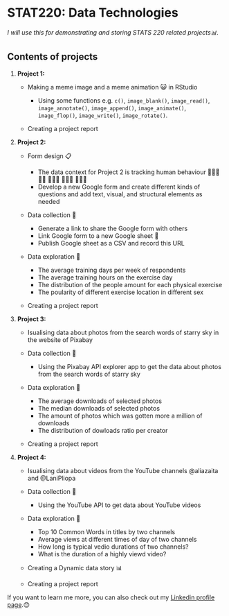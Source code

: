 # STAT220: Data Technologies
*I will use this for demonstrating and storing STATS 220 related projects📊.*

## Contents of projects

1. **Project 1:**

      * Making a meme image and a meme animation 😺 in RStudio 
         *  Using some functions e.g. `c()`, `image_blank()`, `image_read()`, `image_annotate()`, 
            `image_append()`, `image_animate()`, `image_flop()`, `image_write()`, `image_rotate()`.

      * Creating a project report

2. **Project 2:**
   
      * Form design 📋
         *  The data context for Project 2 is tracking human behaviour 🏄🏻‍♀️ ⛹🏼 🏌🏻‍♀️ 🚴🏻‍♀️ 🧗🏼‍♂️
         *  Develop a new Google form and create different kinds of questions and add text, visual, and structural elements as needed

      * Data collection 📮
          *  Generate a link to share the Google form with others
          *  Link Google form to a new Google sheet 🔗
          *  Publish Google sheet as a CSV and record this URL 
             
      * Data exploration 🔎
          *  The average training days per week of respondents
          *  The average training hours on the exercise day
          *  The distribution of the people amount for each physical exercise
          *  The poularity of different exercise location in different sex

      * Creating a project report
        
3. **Project 3:**
   
      * Isualising data about photos from the search words of starry sky in the website of Pixabay
        
      * Data collection 📮
          * Using the Pixabay API explorer app to get the data about photos from the search words of starry sky
   
      * Data exploration 🔎
          *  The average downloads of selected photos
          *  The median downloads of selected photos
          *  The amount of photos which was gotten more a million of downloads
          *  The distribution of dowloads ratio per creator
            
      * Creating a project report

4. **Project 4:**
   
      * Isualising data about videos from the YouTube channels @aliazaita and @LaniPliopa

      * Data collection 📮
          *  Using the YouTube API to get data about YouTube videos
              
      * Data exploration 🔎
          *  Top 10 Common Words in titles by two channels
          *  Average views at different times of day of two channels
          *  How long is typical vedio durations of two channels?
          *  What is the duration of a highly viewd video?
             
      * Creating a Dynamic data story 📊

      * Creating a project report

If you want to learn me more, you can also check out my [Linkedin profile page](https://www.linkedin.com/in/yuekun-yao-6051a7293).😊


